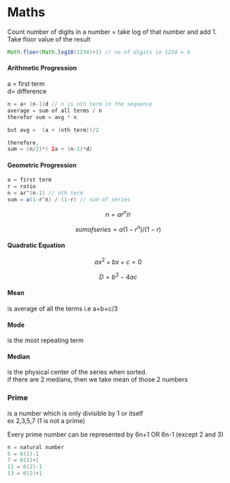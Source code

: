 # Maths

Count number of digits in a number = take log of that number and add 1. Take floor value of the result

```java
Math.floor(Math.log10(1234)+1) // no of digits in 1234 = 4 
```

#### Arithmetic Progression

a = first term  
d= difference

```java
n = a+ (n-1)d // n is nth term in the sequence
average = sum of all terms / n
therefor sum = avg * n

but avg =  (a + (nth term))/2

therefore,
sum = (n/2)*( 2a + (n-1)*d)

```

#### Geometric Progression

```java
a = first term
r = ratio
n = ar^(n-1) // nth term
sum = a(1-r^n) / (1-r) // sum of series
```

$$
n = ar^n/r
$$

$$
sum of series = a(1-r^n)/(1-r)
$$

#### Quadratic Equation

$$
ax^2 + bx +c = 0
$$

$$
D =  b^2 - 4ac
$$

#### Mean

is average of all the terms i.e a+b+c/3

#### Mode

is the most repeating term

#### Median

is the physical center of the series when sorted.  
if there are 2 medians, then we take mean of those 2 numbers

### Prime

is a number which is only divisible by 1 or itself  
ex 2,3,5,7 \(1 is not a prime\)

Every prime number can be represented by 6n+1 OR 6n-1 \(except 2 and 3\)

```java
n = natural number
5 = 6(1)-1
7 = 6(1)+1
11 = 6(2)-1
13 = 6(2)+1
```

